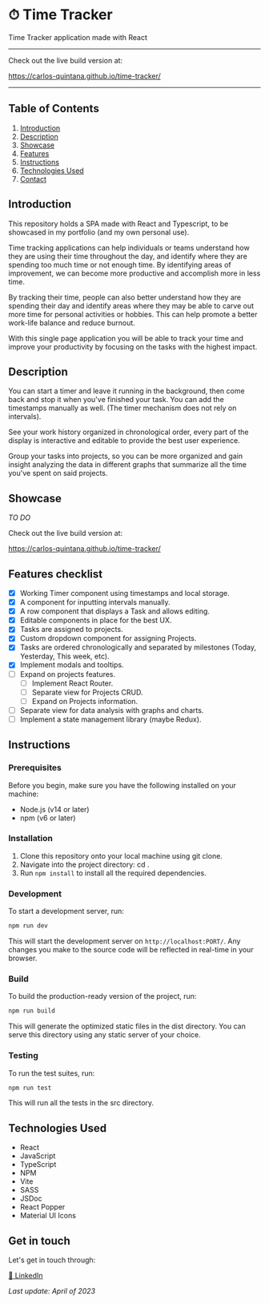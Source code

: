 # ⏱ Time Tracker
Time Tracker application made with React

- - - -
Check out the live build version at:

https://carlos-quintana.github.io/time-tracker/
- - - -

## Table of Contents
1. [Introduction](#introduction)
2. [Description](#description)
3. [Showcase](#showcase)
4. [Features](#features-checklist)
5. [Instructions](#instructions)
6. [Technologies Used](#technologies-used)
7. [Contact](#get-in-touch)

## Introduction

This repository holds a SPA made with React and Typescript, to be showcased in my portfolio (and my own personal use).

Time tracking applications can help individuals or teams understand how they are using their time throughout the day, and identify where they are spending too much time or not enough time. By identifying areas of improvement, we can become more productive and accomplish more in less time.

By tracking their time, people can also better understand how they are spending their day and identify areas where they may be able to carve out more time for personal activities or hobbies. This can help promote a better work-life balance and reduce burnout.

With this single page application you will be able to track your time and improve your productivity by focusing on the tasks with the highest impact.

## Description

You can start a timer and leave it running in the background, then come back and stop it when you've finished your task. You can add the timestamps manually as well. (The timer mechanism does not rely on intervals).

See your work history organized in chronological order, every part of the display is interactive and editable to provide the best user experience.

Group your tasks into projects, so you can be more organized and gain insight analyzing the data in different graphs that summarize all the time you've spent on said projects.

## Showcase

*TO DO*

Check out the live build version at:

https://carlos-quintana.github.io/time-tracker/

## Features checklist

- [X] Working Timer component using timestamps and local storage.
- [X] A component for inputting intervals manually.
- [X] A row component that displays a Task and allows editing.
- [X] Editable components in place for the best UX.
- [X] Tasks are assigned to projects.
- [X] Custom dropdown component for assigning Projects.
- [X] Tasks are ordered chronologically and separated by milestones (Today, Yesterday, This week, etc).
- [X] Implement modals and tooltips.
- [ ] Expand on projects features.
  - [ ] Implement React Router.
  - [ ] Separate view for Projects CRUD.
  - [ ] Expand on Projects information.
- [ ] Separate view for data analysis with graphs and charts.
- [ ] Implement a state management library (maybe Redux).

## Instructions

### Prerequisites
Before you begin, make sure you have the following installed on your machine:
- Node.js (v14 or later)
- npm (v6 or later)

### Installation
1. Clone this repository onto your local machine using git clone.
1. Navigate into the project directory: cd <project-name>.
1. Run `npm install` to install all the required dependencies.

### Development
To start a development server, run:

```bash
npm run dev
```

This will start the development server on `http://localhost:PORT/`. Any changes you make to the source code will be reflected in real-time in your browser.

### Build
To build the production-ready version of the project, run:

```bash
npm run build
```
This will generate the optimized static files in the dist directory. You can serve this directory using any static server of your choice.

### Testing
To run the test suites, run:

```bash
npm run test
```

This will run all the tests in the src directory.


## Technologies Used

- React
- JavaScript
- TypeScript
- NPM
- Vite
- SASS
- JSDoc
- React Popper
- Material UI Icons

## Get in touch

Let's get in touch through:

[💼 LinkedIn](https://linkedin.com/in/carlos-quintana-dev)

*Last update: April of 2023*
